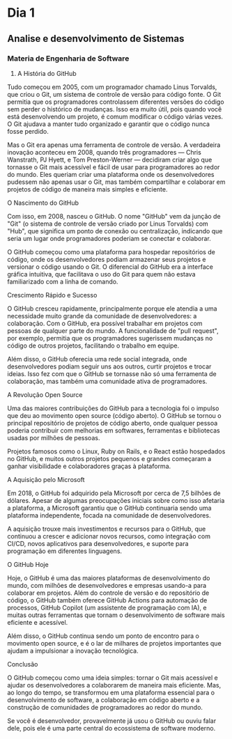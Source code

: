 # Dia 1
## Analise e desenvolvimento de Sistemas
### Materia de Engenharia de Software

1. A História do GitHub

Tudo começou em 2005, com um programador chamado Linus Torvalds, que criou o Git, um sistema de controle de versão para código fonte. O Git permitia que os programadores controlassem diferentes versões do código sem perder o histórico de mudanças. Isso era muito útil, pois quando você está desenvolvendo um projeto, é comum modificar o código várias vezes. O Git ajudava a manter tudo organizado e garantir que o código nunca fosse perdido.

Mas o Git era apenas uma ferramenta de controle de versão. A verdadeira inovação aconteceu em 2008, quando três programadores — Chris Wanstrath, PJ Hyett, e Tom Preston-Werner — decidiram criar algo que tornasse o Git mais acessível e fácil de usar para programadores ao redor do mundo. Eles queriam criar uma plataforma onde os desenvolvedores pudessem não apenas usar o Git, mas também compartilhar e colaborar em projetos de código de maneira mais simples e eficiente.

O Nascimento do GitHub

Com isso, em 2008, nasceu o GitHub. O nome "GitHub" vem da junção de "Git" (o sistema de controle de versão criado por Linus Torvalds) com "Hub", que significa um ponto de conexão ou centralização, indicando que seria um lugar onde programadores poderiam se conectar e colaborar.

O GitHub começou como uma plataforma para hospedar repositórios de código, onde os desenvolvedores podiam armazenar seus projetos e versionar o código usando o Git. O diferencial do GitHub era a interface gráfica intuitiva, que facilitava o uso do Git para quem não estava familiarizado com a linha de comando.

Crescimento Rápido e Sucesso

O GitHub cresceu rapidamente, principalmente porque ele atendia a uma necessidade muito grande da comunidade de desenvolvedores: a colaboração. Com o GitHub, era possível trabalhar em projetos com pessoas de qualquer parte do mundo. A funcionalidade de "pull request", por exemplo, permitia que os programadores sugerissem mudanças no código de outros projetos, facilitando o trabalho em equipe.

Além disso, o GitHub oferecia uma rede social integrada, onde desenvolvedores podiam seguir uns aos outros, curtir projetos e trocar ideias. Isso fez com que o GitHub se tornasse não só uma ferramenta de colaboração, mas também uma comunidade ativa de programadores.

A Revolução Open Source

Uma das maiores contribuições do GitHub para a tecnologia foi o impulso que deu ao movimento open source (código aberto). O GitHub se tornou o principal repositório de projetos de código aberto, onde qualquer pessoa poderia contribuir com melhorias em softwares, ferramentas e bibliotecas usadas por milhões de pessoas.

Projetos famosos como o Linux, Ruby on Rails, e o React estão hospedados no GitHub, e muitos outros projetos pequenos e grandes começaram a ganhar visibilidade e colaboradores graças à plataforma.

A Aquisição pelo Microsoft

Em 2018, o GitHub foi adquirido pela Microsoft por cerca de 7,5 bilhões de dólares. Apesar de algumas preocupações iniciais sobre como isso afetaria a plataforma, a Microsoft garantiu que o GitHub continuaria sendo uma plataforma independente, focada na comunidade de desenvolvedores.

A aquisição trouxe mais investimentos e recursos para o GitHub, que continuou a crescer e adicionar novos recursos, como integração com CI/CD, novos aplicativos para desenvolvedores, e suporte para programação em diferentes linguagens.

O GitHub Hoje

Hoje, o GitHub é uma das maiores plataformas de desenvolvimento do mundo, com milhões de desenvolvedores e empresas usando-a para colaborar em projetos. Além do controle de versão e do repositório de código, o GitHub também oferece GitHub Actions para automação de processos, GitHub Copilot (um assistente de programação com IA), e muitas outras ferramentas que tornam o desenvolvimento de software mais eficiente e acessível.

Além disso, o GitHub continua sendo um ponto de encontro para o movimento open source, e é o lar de milhares de projetos importantes que ajudam a impulsionar a inovação tecnológica.

Conclusão

O GitHub começou como uma ideia simples: tornar o Git mais acessível e ajudar os desenvolvedores a colaborarem de maneira mais eficiente. Mas, ao longo do tempo, se transformou em uma plataforma essencial para o desenvolvimento de software, a colaboração em código aberto e a construção de comunidades de programadores ao redor do mundo.

Se você é desenvolvedor, provavelmente já usou o GitHub ou ouviu falar dele, pois ele é uma parte central do ecossistema de software moderno.

